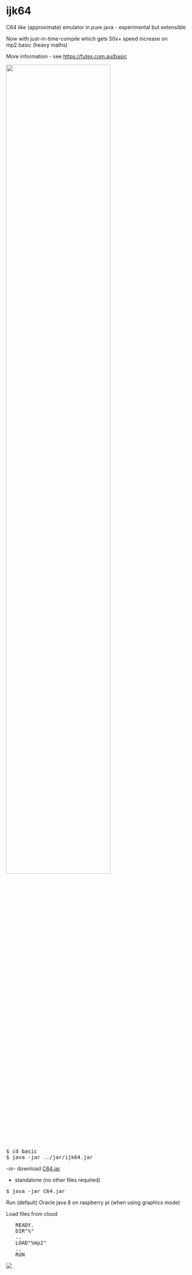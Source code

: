 ijk64
=====

C64 like (approximate) emulator in pure java - experimental but extensible

Now with just-in-time-compile which gets 50x+ speed increase on mp2.basic (heavy maths)

More information - see https://futex.com.au/basic

<IMG SRC="http://www.futex.com.au/ijk64/ijk64-c64screen-x2-2.gif" WIDTH=75% />
<PRE>
$ cd basic
$ java -jar ../jar/ijk64.jar
</PRE>

-or- download <a href=https://github.com/paulrho/ijk64/raw/master/C64.jar>C64.jar</a>
 - standalone (no other files required)

<PRE>
$ java -jar C64.jar
</PRE>

Run (default) Oracle java 8 on raspberry pi (when using graphics mode)

Load files from cloud
<PRE>
   READY.
   DIR"%"
   ..
   LOAD"%mp2"
   ..
   RUN
</PRE>

<IMG SRC="http://www.futex.com.au/ijk64/b.php" />
